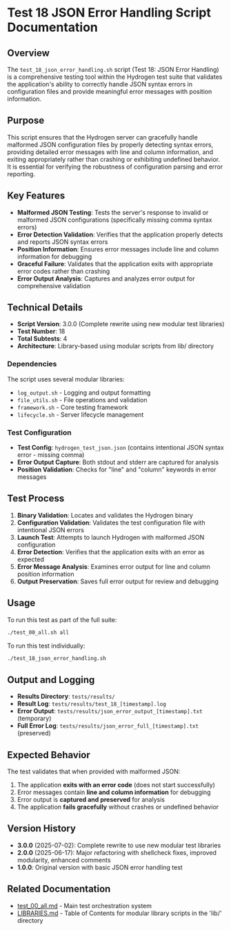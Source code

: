 # Test 18 JSON Error Handling Script Documentation

## Overview

The `test_18_json_error_handling.sh` script (Test 18: JSON Error Handling) is a comprehensive testing tool within the Hydrogen test suite that validates the application's ability to correctly handle JSON syntax errors in configuration files and provide meaningful error messages with position information.

## Purpose

This script ensures that the Hydrogen server can gracefully handle malformed JSON configuration files by properly detecting syntax errors, providing detailed error messages with line and column information, and exiting appropriately rather than crashing or exhibiting undefined behavior. It is essential for verifying the robustness of configuration parsing and error reporting.

## Key Features

- **Malformed JSON Testing**: Tests the server's response to invalid or malformed JSON configurations (specifically missing comma syntax errors)
- **Error Detection Validation**: Verifies that the application properly detects and reports JSON syntax errors
- **Position Information**: Ensures error messages include line and column information for debugging
- **Graceful Failure**: Validates that the application exits with appropriate error codes rather than crashing
- **Error Output Analysis**: Captures and analyzes error output for comprehensive validation

## Technical Details

- **Script Version**: 3.0.0 (Complete rewrite using new modular test libraries)
- **Test Number**: 18
- **Total Subtests**: 4
- **Architecture**: Library-based using modular scripts from lib/ directory

### Dependencies

The script uses several modular libraries:

- `log_output.sh` - Logging and output formatting
- `file_utils.sh` - File operations and validation
- `framework.sh` - Core testing framework
- `lifecycle.sh` - Server lifecycle management

### Test Configuration

- **Test Config**: `hydrogen_test_json.json` (contains intentional JSON syntax error - missing comma)
- **Error Output Capture**: Both stdout and stderr are captured for analysis
- **Position Validation**: Checks for "line" and "column" keywords in error messages

## Test Process

1. **Binary Validation**: Locates and validates the Hydrogen binary
2. **Configuration Validation**: Validates the test configuration file with intentional JSON errors
3. **Launch Test**: Attempts to launch Hydrogen with malformed JSON configuration
4. **Error Detection**: Verifies that the application exits with an error as expected
5. **Error Message Analysis**: Examines error output for line and column position information
6. **Output Preservation**: Saves full error output for review and debugging

## Usage

To run this test as part of the full suite:

```bash
./test_00_all.sh all
```

To run this test individually:

```bash
./test_18_json_error_handling.sh
```

## Output and Logging

- **Results Directory**: `tests/results/`
- **Result Log**: `tests/results/test_18_[timestamp].log`
- **Error Output**: `tests/results/json_error_output_[timestamp].txt` (temporary)
- **Full Error Log**: `tests/results/json_error_full_[timestamp].txt` (preserved)

## Expected Behavior

The test validates that when provided with malformed JSON:

1. The application **exits with an error code** (does not start successfully)
2. Error messages contain **line and column information** for debugging
3. Error output is **captured and preserved** for analysis
4. The application **fails gracefully** without crashes or undefined behavior

## Version History

- **3.0.0** (2025-07-02): Complete rewrite to use new modular test libraries
- **2.0.0** (2025-06-17): Major refactoring with shellcheck fixes, improved modularity, enhanced comments
- **1.0.0**: Original version with basic JSON error handling test

## Related Documentation

- [test_00_all.md](test_00_all.md) - Main test orchestration system
- [LIBRARIES.md](LIBRARIES.md) - Table of Contents for modular library scripts in the 'lib/' directory
